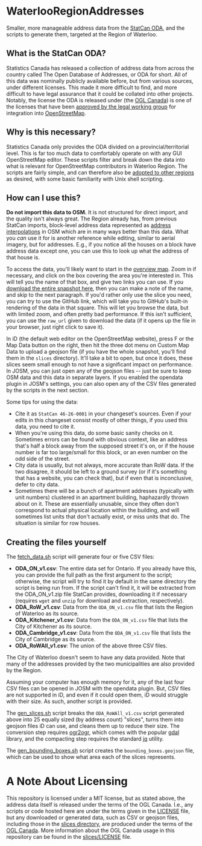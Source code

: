 # WaterlooRegionAddresses
Smaller, more manageable address data from the [StatCan ODA](https://www.statcan.gc.ca/eng/lode/databases/oda), and the scripts to generate them, targeted at the Region of Waterloo.

## What is the StatCan ODA?
Statistics Canada has released a collection of address data from across the country called The Open Database of Addresses, or ODA for short. All of this data was nominally publicly available before, but from various sources, under different licenses. This made it more difficult to find, and more difficult to have legal assurance that it could be collated into other projects. Notably, the license the ODA is released under (the [OGL Canada](https://open.canada.ca/en/open-government-licence-canada)) is one of the licenses that have been [approved by the legal working group](https://wiki.osmfoundation.org/wiki/OGL_Canada_and_local_variants) for integration into [OpenStreetMap](https://www.openstreetmap.org/).

## Why is this necessary?
Statistics Canada only provides the ODA divided on a provincial/territorial level. This is far too much data to comfortably operate on with any GUI OpenStreetMap editor. These scripts filter and break down the data into what is relevant for OpenStreetMap contributors in Waterloo Region. The scripts are fairly simple, and can therefore also be [adopted to other regions](PORTING.md) as desired, with some basic familiarity with Unix shell scripting.

## How can I use this?
**Do not import this data to OSM.** It is not structured for direct import, and the quality isn't always great. The Region already has, from previous StatCan imports, block-level address data represented as [address interpolations](https://wiki.openstreetmap.org/wiki/Addresses#Using_interpolation) in OSM which are in many ways better than this data. What you *can* use it for is another reference while editing, similar to aerial imagery, but for addresses. E.g., if you notice all the houses on a block have address data except one, you can use this to look up what the address of that house is.

To access the data, you'll likely want to start in the [overview map](bounding_boxes.geojson). Zoom in if necessary, and click on the box covering the area you're interested in. This will tell you the name of that box, and give two links you can use. If you [download the entire snapshot here](https://github.com/jtracey/WaterlooRegionAddresses/archive/refs/heads/main.zip), then you can make a note of the name, and skip to the next paragraph. If you'd rather only use the slice you need, you can try to use the GitHub link, which will take you to GitHub's built-in rendering of the data in that square. This will let you browse the data, but with limited zoom, and often pretty bad performance. If this isn't sufficient, you can use the `raw_url` given to download the data (if it opens up the file in your browser, just right click to save it).

In iD (the default web editor on the OpenStreetMap website), press F or the Map Data button on the right, then hit the three dot menu on Custom Map Data to upload a geojson file (if you have the whole snapshot, you'll find them in the `slices` directory). It'll take a bit to open, but once it does, these slices seem small enough to not have a significant impact on performance. In JOSM, you can just open any of the geojson files -- just be sure to keep OSM data and this data in separate layers. If you enabled the opendata plugin in JOSM's settings, you can also open any of the CSV files generated by the scripts in the next section.

Some tips for using the data:
 - Cite it as `StatCan 46-26-0001` in your changeset's sources. Even if your edits in this changeset consist mostly of other things, if you used this data, you need to cite it.
 - When you're using this data, do some basic sanity checks on it. Sometimes errors can be found with obvious context, like an address that's half a block away from the supposed street it's on, or if the house number is far too large/small for this block, or an even number on the odd side of the street.
 - City data is usually, but not always, more accurate than RoW data. If the two disagree, it should be left to a ground survey (or if it's something that has a website, you can check that), but if even that is inconclusive, defer to city data.
 - Sometimes there will be a bunch of apartment addresses (typically with unit numbers) clustered in an apartment building, haphazardly thrown about on it. These are essentially unusable, since they often don't correspond to actual physical location within the building, and will sometimes list units that don't actually exist, or miss units that do. The situation is similar for row houses.

## Creating the files yourself

The [fetch_data.sh](fetch_data.sh) script will generate four or five CSV files:
 - **ODA_ON_v1.csv**: The entire data set for Ontario. If you already have this, you can provide the full path as the first argument to the script; otherwise, the script will try to find it by default in the same directory the script is being run from. If the script can't find it, it will be extracted from the ODA_ON_v1.zip file StatCan provides, downloading it if necessary (requires `wget` and `unzip` for download and extraction, respectively).
 - **ODA_RoW_v1.csv**: Data from the `ODA_ON_v1.csv` file that lists the Region of Waterloo as its source.
 - **ODA_Kitchener_v1.csv**: Data from the `ODA_ON_v1.csv` file that lists the City of Kitchener as its source.
 - **ODA_Cambridge_v1.csv**: Data from the `ODA_ON_v1.csv` file that lists the City of Cambridge as its source.
 - **ODA_RoWAll_v1.csv**: The union of the above three CSV files.

The City of Waterloo doesn't seem to have any data provided. Note that many of the addresses provided by the two municipalities are also provided by the Region.

Assuming your computer has enough memory for it, any of the last four CSV files can be opened in JOSM with the opendata plugin. But, CSV files are not supported in iD, and even if it could open them, iD would struggle with their size. As such, another script is provided.

The [gen_slices.sh](gen_slices.sh) script breaks the `ODA_RoWAll_v1.csv` script generated above into 25 equally sized (by address count) "slices", turns them into geojson files iD can use, and cleans them up to reduce their size. The conversion step requires [ogr2ogr](https://gdal.org/programs/ogr2ogr.html), which comes with the popular [gdal](https://gdal.org) library, and the compacting step requires the standard [jq](https://stedolan.github.io/jq/) utility.

The [gen_bounding_boxes.sh](gen_bounding_boxes.sh) script creates the `bounding_boxes.geojson` file, which can be used to show what area each of the slices represents.

# A Note About Licensing
This repository is licensed under a MIT license, but as stated above, the address data itself is released under the terms of the OGL Canada. I.e., any scripts or code hosted here are under the terms given in the [LICENSE](LICENSE) file, but any downloaded or generated data, such as CSV or geojson files, including those in the [slices directory](slices), are produced under the terms of the [OGL Canada](https://open.canada.ca/en/open-government-licence-canada). More information about the OGL Canada usage in this repository can be found in the [slices/LICENSE](slices/LICENSE) file.
